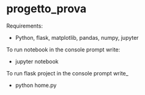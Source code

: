 # progetto_prova

Requirements: 
 - Python, flask, matplotlib, pandas, numpy, jupyter

To run notebook in the console prompt write:
 - jupyter notebook

To run flask project in the console prompt write_
 - python home.py
